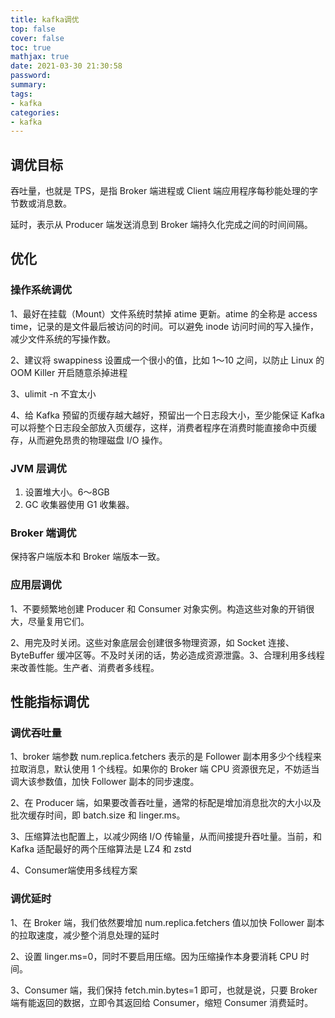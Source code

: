 ```yaml
---
title: kafka调优
top: false
cover: false
toc: true
mathjax: true
date: 2021-03-30 21:30:58
password:
summary:
tags:
- kafka
categories:
- kafka
---
```


## 调优目标

吞吐量，也就是 TPS，是指 Broker 端进程或 Client 端应用程序每秒能处理的字节数或消息数。

延时，表示从 Producer 端发送消息到 Broker 端持久化完成之间的时间间隔。

## 优化

### 操作系统调优

1、最好在挂载（Mount）文件系统时禁掉 atime 更新。atime 的全称是 access time，记录的是文件最后被访问的时间。可以避免 inode 访问时间的写入操作，减少文件系统的写操作数。

2、建议将 swappiness 设置成一个很小的值，比如 1～10 之间，以防止 Linux 的 OOM Killer 开启随意杀掉进程

3、ulimit -n 不宜太小

4、给 Kafka 预留的页缓存越大越好，预留出一个日志段大小，至少能保证 Kafka 可以将整个日志段全部放入页缓存，这样，消费者程序在消费时能直接命中页缓存，从而避免昂贵的物理磁盘 I/O 操作。

### JVM 层调优

1. 设置堆大小。6～8GB
2. GC 收集器使用 G1 收集器。

### Broker 端调优

保持客户端版本和 Broker 端版本一致。

### 应用层调优

1、不要频繁地创建 Producer 和 Consumer 对象实例。构造这些对象的开销很大，尽量复用它们。

2、用完及时关闭。这些对象底层会创建很多物理资源，如 Socket 连接、ByteBuffer 缓冲区等。不及时关闭的话，势必造成资源泄露。3、合理利用多线程来改善性能。生产者、消费者多线程。

## 性能指标调优

### 调优吞吐量

1、broker 端参数 num.replica.fetchers 表示的是 Follower 副本用多少个线程来拉取消息，默认使用 1 个线程。如果你的 Broker 端 CPU 资源很充足，不妨适当调大该参数值，加快 Follower 副本的同步速度。

2、在 Producer 端，如果要改善吞吐量，通常的标配是增加消息批次的大小以及批次缓存时间，即 batch.size 和 linger.ms。

3、压缩算法也配置上，以减少网络 I/O 传输量，从而间接提升吞吐量。当前，和 Kafka 适配最好的两个压缩算法是 LZ4 和 zstd

4、Consumer端使用多线程方案

### 调优延时

1、在 Broker 端，我们依然要增加 num.replica.fetchers 值以加快 Follower 副本的拉取速度，减少整个消息处理的延时

2、设置 linger.ms=0，同时不要启用压缩。因为压缩操作本身要消耗 CPU 时间。

3、Consumer 端，我们保持 fetch.min.bytes=1 即可，也就是说，只要 Broker 端有能返回的数据，立即令其返回给 Consumer，缩短 Consumer 消费延时。